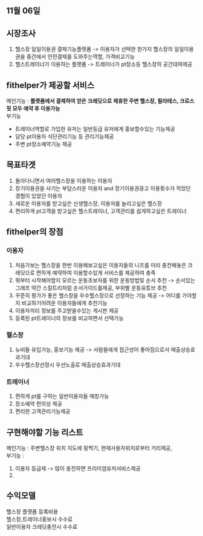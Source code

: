 ## 11월 06일 

## 시장조사
1. 헬스장 일일이용권 결제기능플랫폼 -> 이용자가 선택한 한가지 헬스장의 일일이용권을 중간에서 안전결제를 도와주는역할, 가격비교기능  
2. 헬스트레이너가 이용하는 플랫폼 -> 트레이너가 pt장소등 헬스장의 공간대여제공  

## fithelper가 제공할 서비스
메인기능 : **플랫폼에서 결제하여 얻은 크레딧으로 제휴한 주변 헬스장, 필라테스, 크로스핏 모두 예약 후 이용가능**   
부기능  
- 트레이너역할로 가입한 유저는 일반등급 유저에게 홍보할수있는 기능제공  
- 담당 pt이용자 식단관리기능 등 관리기능제공  
- 주변 pt장소예약기능 제공  
  
## 목표타겟
1.  돌아다니면서 여러헬스장을 이용하는 이용자
2.  장기이용권을 사기는 부담스러운 이용자 and 장기이용권끊고 이용횟수가 적었던 경험이 있었던 이용자
3.  새로운 이용자를 받고싶은 신생헬스장, 이용자를 늘리고싶은 헬스장
4.  편리하게 pt고객을 받고싶은 헬스트레이너, 고객관리를 쉽게하고싶은 트레이너

## fithelper의 장점
### 이용자  
1. 처음가보는 헬스장을 한번 이용해보고싶은 이용자들의 니즈를 미리 충전해놓은 크레딧으로 편하게 예약하여 이용할수있게 서비스를 제공하여 충족
2. 뭐부터 시작해야할지 모르는 운동초보자를 위한 운동방법및 순서 추천 -> 순서있는그래프 약간 스킬트리처럼 순서가이드를제공, 부위별 운동유튜브 추천
3. 꾸준히 평가가 좋은 헬스장을 우수헬스장으로 선정하는 기능 제공 -> 어디를 가야할지 비교하기어려운 이용자들에게 추천기능
4. 이용자끼리 정보를 주고받을수있는 게시판 제공
5. 등록된 pt트레이너의 정보를 비교하면서 선택가능

### 헬스장  
1. 뉴비들 유입가능, 홍보기능 제공 -> 사람들에게 접근성이 좋아짐으로서 매출상승효과기대  
2. 우수헬스장선정시 우선노출로 매출상승효과기대  


### 트레이너  
1. 편하게 pt를 구하는 일반이용자들 매칭가능  
2. 장소예약 편의성 제공  
3. 편리한 고객관리기능제공   

## 구현해야할 기능 리스트
메인기능 : 주변헬스장 위치 지도에 핑찍기, 현재사용자위치로부터 거리제공,   
부기능 :  
1. 이용자 등급제 -> 많이 충전하면 프리미엄유저서비스제공  
2. 


## 수익모델
헬스장 플랫폼 등록비용  
헬스장,트레이너홍보시 수수료  
일반이용자 크레딧충전시 수수료  
 

